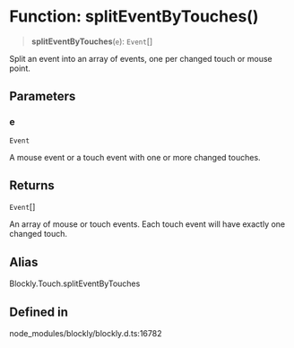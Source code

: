 # Function: splitEventByTouches()

> **splitEventByTouches**(`e`): `Event`[]

Split an event into an array of events, one per changed touch or mouse
point.

## Parameters

### e

`Event`

A mouse event or a touch event with one or more changed
touches.

## Returns

`Event`[]

An array of mouse or touch events. Each touch
event will have exactly one changed touch.

## Alias

Blockly.Touch.splitEventByTouches

## Defined in

node_modules/blockly/blockly.d.ts:16782
